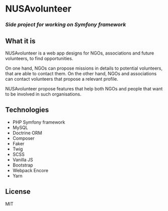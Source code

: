 # NUSAvolunteer
### _Side project for working on Symfony framework_

## What it is
NUSAvolunteer is a web app designs for NGOs, associations and future volunteers, to find opportunities.

On one hand, NGOs can propose missions in details to potential volunteers, that are able to contact them.
On the other hand, NGOs and associations can contact volunteers that propose a relevant profile.

NUSAvolunteer propose features that help both NGOs and people that want to be involved in such organisations.


## Technologies

- PHP Symfony framework
- MySQL
- Doctrine ORM
- Composer
- Faker
- Twig
- SCSS
- Vanilla JS
- Bootstrap
- Webpack Encore
- Yarn

## License
MIT
